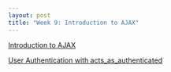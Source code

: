 ```yaml
--- 
layout: post
title: "Week 9: Introduction to AJAX"
---
```

<a href="https://ctools.umich.edu/access/content/group/d43a1790-30bb-4a7a-00ee-e7205d3aefb5/audio/14.%20Introduction%20to%20Ajax.m4b">Introduction to AJAX</a>

<a href="https://ctools.umich.edu/access/content/group/5467bdfe-aa27-476f-808f-bdb855e9a6a0/screencasts/SI%20539%20-%20User%20Authentication%20Plugin.mov">User Authentication with acts_as_authenticated</a>
